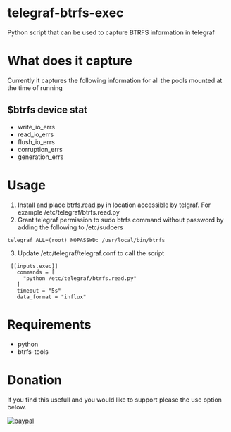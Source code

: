 # telegraf-btrfs-exec
Python script that can be used to capture BTRFS information in telegraf

# What does it capture
Currently it captures the following information for all the pools mounted at the time of running

## $btrfs device stat
* write_io_errs
* read_io_errs
* flush_io_errs
* corruption_errs
* generation_errs

# Usage
1. Install and place btrfs.read.py in location accessible by telgraf.   For example /etc/telegraf/btrfs.read.py
2. Grant telegraf permission to sudo btrfs command without password by adding the following to /etc/sudoers
```
telegraf ALL=(root) NOPASSWD: /usr/local/bin/btrfs
```
3. Update /etc/telegraf/telegraf.conf to call the script
```
 [[inputs.exec]]
   commands = [
     "python /etc/telegraf/btrfs.read.py"
   ]
   timeout = "5s"
   data_format = "influx"
```

# Requirements
* python
* btrfs-tools

# Donation
If you find this usefull and you would like to support please the use option below.

[![paypal](https://www.paypalobjects.com/en_US/i/btn/btn_donateCC_LG.gif)](https://www.paypal.com/cgi-bin/webscr?cmd=_donations&business=jason%2ep%2eclara%40gmail%2ecom&lc=CA&item_name=Jason%20Clara&currency_code=USD&bn=PP%2dDonationsBF%3abtn_donateCC_LG%2egif%3aNonHosted)
